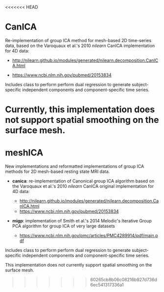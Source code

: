 <<<<<<< HEAD
# CanICA
Re-implementation of group ICA method for mesh-based 2D time-series data, based on the Varoquaux et al.'s 2010 *nilearn* CanICA implementation for 4D data:

  * http://nilearn.github.io/modules/generated/nilearn.decomposition.CanICA.html

  * https://www.ncbi.nlm.nih.gov/pubmed/20153834
  
Includes class to perform perform dual regression to generate subject-specific independent components and component-specific time series.

Currently, this implementation does not support spatial smoothing on the surface mesh.
=======
# meshICA
New implementations and reformatted implementations of group ICA methods for 2D mesh-based resting state MRI data.

  * **canica**: re-implementation of Canonical group ICA algorithm based on the Varoquaux et al.'s 2010 *nilearn* CanICA original implementation for 4D data:

    * http://nilearn.github.io/modules/generated/nilearn.decomposition.CanICA.html
    * https://www.ncbi.nlm.nih.gov/pubmed/20153834
  
  
  * **migp**: implementation of Smith et al.'s 2014 Melodic's Iterative Group PCA algorithm for group ICA of very large datasets
  
    * https://www.ncbi.nlm.nih.gov/pmc/articles/PMC4289914/pdf/main.pdf
  
Includes class to perform perform dual regression to generate subject-specific independent components and component-specific time series.

This implementation does not currently support spatial smoothing on the surface mesh.
>>>>>>> 60265cb8b06c08216b927d736d6ec541317336a1
